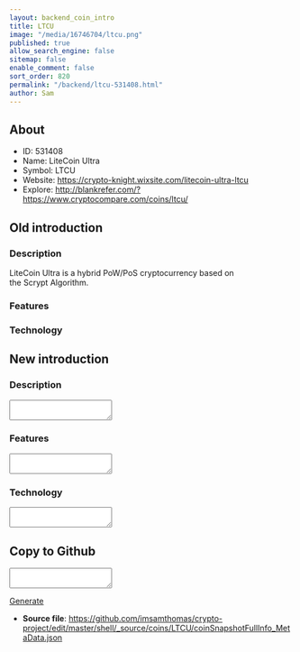 ```yaml
---
layout: backend_coin_intro
title: LTCU
image: "/media/16746704/ltcu.png"
published: true
allow_search_engine: false
sitemap: false
enable_comment: false
sort_order: 820
permalink: "/backend/ltcu-531408.html"
author: Sam
---
```


## About

- ID: 531408
- Name: LiteCoin Ultra
- Symbol: LTCU
- Website: https://crypto-knight.wixsite.com/litecoin-ultra-ltcu
- Explore: http://blankrefer.com/?https://www.cryptocompare.com/coins/ltcu/


## Old introduction

### Description

<p>LiteCoin Ultra is a hybrid PoW/PoS cryptocurrency based on the Scrypt Algorithm.</p>

### Features


### Technology




## New introduction


### Description
<textarea id="meta_description" name="description"></textarea>

### Features
<textarea id="meta_features" name="features"></textarea>

### Technology
<textarea id="meta_technology" name="technology"></textarea>


## Copy to Github

<textarea id="coinsnapshotfullinfo_metadata"></textarea>

<a href="#gen" onclick="generateMetaDatJson()">Generate</a>

- **Source file**: <a href="https://github.com/imsamthomas/crypto-project/edit/master/shell/_source/coins/LTCU/coinSnapshotFullInfo_MetaData.json">https://github.com/imsamthomas/crypto-project/edit/master/shell/_source/coins/LTCU/coinSnapshotFullInfo_MetaData.json</a>

